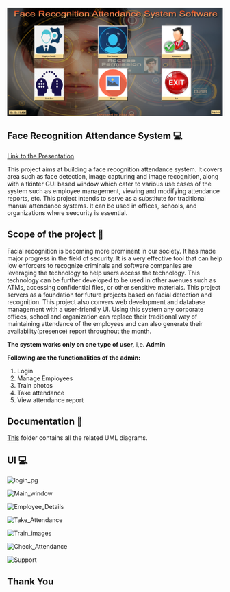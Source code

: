 ![Project Logo](https://github.com/IshitaJain16108/Face-Recognition-Attendance-System/blob/main/screenshots/Main_window.png)

## Face Recognition Attendance System 💻
[Link to the Presentation]()

This project aims at building a face recognition attendance system. It covers area such as face detection, image capturing and image recognition, along with a tkinter GUI based window which cater to various use cases of the system such as employee management, viewing and modifying attendance reports, etc. This project intends to serve as a substitute for traditional manual attendance systems. It can be used in offices, schools, and organizations where seecurity is essential.

## Scope of the project 🚀
Facial recognition is becoming more prominent in our society. It has made major progress in the field of security. It is a very effective tool that can help low enforcers to recognize criminals and software companies are leveraging the technology to help users access the technology. This technology can be further developed to be used in other avenues such as ATMs, accessing confidential files, or other sensitive materials.
This project servers as a foundation for future projects based on facial detection and recognition. This project also convers web development and database management with a user-friendly UI. Using this system any corporate offices, school and organization can replace their traditional way of maintaining attendance of the employees and can also generate their availability(presence) report throughout the month.

**The system works only on one type of user,** i,e. **Admin**

**Following are the functionalities of the admin: <br>**
1. Login<br>
2. Manage Employees<br>
3. Train photos<br>
4. Take attendance<br>
5. View attendance report <br>

## Documentation 📰
[This]() folder contains all the related UML diagrams.

## UI 💻
![login_pg](https://user-images.githubusercontent.com/78022544/170635374-e3f40b7b-0f01-426a-8ed2-c6254a3beea8.png)

![Main_window](https://user-images.githubusercontent.com/78022544/170635040-8ecf5ac9-40fa-4ea0-a966-1c0f5dfb44e1.png)

![Employee_Details](https://user-images.githubusercontent.com/78022544/170635398-db65e4a9-3237-434d-91eb-35e841fc6cea.png)

![Take_Attendance](https://user-images.githubusercontent.com/78022544/170635438-edbc7f5c-d779-494a-b77d-c75bcb467cc8.png)

![Train_images](https://user-images.githubusercontent.com/78022544/170635469-584f492e-0850-4813-b8d3-00d06370770c.png)

![Check_Attendance](https://user-images.githubusercontent.com/78022544/170635415-146e1354-f30c-4aee-85f4-5c531e35ccab.png)

![Support](https://user-images.githubusercontent.com/78022544/170635475-93b44da4-4f93-4185-a09d-4fbe144b0a03.png)

## Thank You
